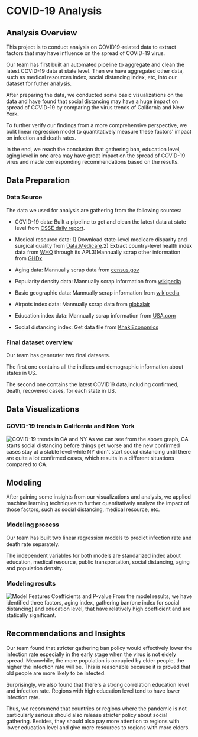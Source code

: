# COVID-19 Analysis
## Analysis Overview
This project is to conduct analysis on COVID19-related data to extract factors that may have influence on the spread of COVID-19 virus.

Our team has first built an automated pipeline to aggregate and clean the latest COVID-19 data at state level.
Then we have aggregated other data, such as medical resources index, social distancing index, etc, into our dataset for futher analysis.

After preparing the data, we conducted some basic visualizations on the data and have found that social distancing may have a huge impact on spread of COVID-19 by comparing the virus trends of California and New York.

To further verify our findings from a more comprehensive perspective, we bulit linear regression model to quantitatively measure these factors' impact on infection and death rates.

In the end, we reach the conclusion that gathering ban, education level, aging level in one area may have great impact on the spread of COVID-19 virus and made corresponding recommendations based on the results.

## Data Preparation
### Data Source
The data we used for analysis are gathering from the following sources:

* COVID-19 data: Built a pipeline to get and clean the latest data at state level from [CSSE daily report](https://github.com/CSSEGISandData/COVID-19/tree/master/csse_covid_19_data/csse_covid_19_daily_reports).

* Medical resource data: 1) Download state-level medicare disparity and surgical quality from [Data.Medicare](https://data.medicare.gov/Hospital-Compare/Ambulatory-Surgical-Center-Quality-Measures-State/axe7-s95e/data).2) Extract country-level health index data from [WHO](https://www.who.int/data/gho) through its API.3)Mannually scrap other information from [GHDx](http://ghdx.healthdata.org/record/ihme-data/gbd-2016-healthcare-access-and-quality-index-1990-2016)

* Aging data: Mannually scrap data from [census.gov](https://data.census.gov/cedsci/profile?q=California&g=0400000US06&tid=ACSDP1Y2018.DP05)

* Popularity density data: Mannually scrap information from [wikipedia](https://simple.wikipedia.org/wiki/List_of_U.S._states_by_population_density)

* Basic geographic data: Mannually scrap information from [wikipedia](https://en.wikipedia.org/wiki/List_of_U.S._states_and_territories_by_area)

* Airpots index data: Mannually scrap data from [globalair](https://www.globalair.com/airport/state.aspx)

* Education index data: Mannually scrap information from [USA.com](http://www.usa.com/rank/us--average-education-index--state-rank.htm)
* Social distancing index: Get data file from [KhakiEconomics](https://github.com/khakieconomics/covid_data)
### Final dataset overview
Our team has generater two final datasets.

The first one contains all the indices and demographic information about states in US.

The second one contains the latest COVID19 data,including confirmed, death, recovered cases, for each state in US.

## Data Visualizations
### COVID-19 trends in California and New York
![COVID-19 trends in CA and NY](https://github.com/lush9516/COVID-19-Analysis/blob/master/COVID-19-trends-for-NY-and-CA.png?raw=true)
As we can see from the above graph, CA starts social distancing before things get worse and the new confirmed cases stay at a stable level while NY didn't start social distancing until there are quite a lot confirmed cases, which results in a different situations compared to CA.

## Modeling
After gaining some insights from our visualizations and analysis, we applied machine learning techniques to further quantitatively analyze the impact of those factors, such as social distancing, medical resource, etc.

### Modeling process
Our team has built two linear regression models to predict infection rate and death rate separately.

The independent variables for both models are standarized index about education, medical resource, public transportation, social distancing, aging and population density.
### Modeling results
![Model Features Coefficients and P-value](https://github.com/lush9516/COVID-19-Analysis/blob/master/model_feature_coef.png?raw=true)
From the model results, we have identified three factors, aging index, gathering ban(one index for social distancing) and education level, that have relatively high coefficient and are statically significant.
## Recommendations and Insights
Our team found that stricter gathering ban policy would effectively lower the infection rate especially in the early stage when the virus is not eidely spread. Meanwhile, the more population is occupied by elder people, the higher the infection rate will be. This is reasonable because it is proved that old people are more likely to be infected.

Surprisingly, we also found that there's a strong correlation education level and infection rate. Regions with high education level tend to have lower infection rate.

Thus, we recommend that countries or regions where the pandemic is not particularly serious should also release stricter policy about social gathering. Besides, they should also pay more attention to regions with lower education level and give more resources to regions with more elders.
